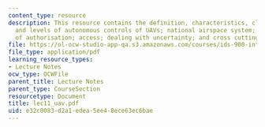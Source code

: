 ```yaml
---
content_type: resource
description: This resource contains the definition, characteristics, classes, applications
  and levels of autonomous controls of UAVs; national airspace system; certificate
  of authorisation; access; dealing with uncertainty; and cross cutting themes.
file: https://ol-ocw-studio-app-qa.s3.amazonaws.com/courses/ids-900-integrating-doctoral-seminar-on-emerging-technologies-fall-2005/e32c0083d2a1edea5ee48ece63ec6bae_lec11_uav.pdf
file_type: application/pdf
learning_resource_types:
- Lecture Notes
ocw_type: OCWFile
parent_title: Lecture Notes
parent_type: CourseSection
resourcetype: Document
title: lec11_uav.pdf
uid: e32c0083-d2a1-edea-5ee4-8ece63ec6bae
---
```

